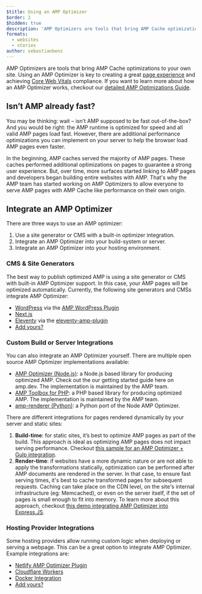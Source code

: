 ```yaml
---
$title: Using an AMP Optimizer
$order: 2
$hidden: true
description: 'AMP Optimizers are tools that bring AMP Cache optimizations to your own site. Using an AMP Optimizer is key to creating a great page experience and achieving Core Web Vitals compliance. This guides explains how to best use an AMP Optimizer to optimizer your AMP pages.'
formats:
  - websites
  - stories
author: sebastianbenz
---
```


AMP Optimizers are tools that bring AMP Cache optimizations to your own site. Using an AMP Optimizer is key to creating a great [page experience](https://developers.google.com/search/docs/guides/page-experience) and achieving [Core Web Vitals](https://web.dev/vitals/) compliance. If you want to learn more about how an AMP Optimizer works, checkout our [detailed AMP Optimizations Guide](explainer.md).

## Isn’t AMP already fast?

You may be thinking: wait – isn’t AMP supposed to be fast out-of-the-box? And you would be right: the AMP runtime is optimized for speed and all valid AMP pages load fast. However, there are additional performance optimizations you can implement on your server to help the browser load AMP pages even faster.

In the beginning, AMP caches served the majority of AMP pages. These caches performed additional optimizations on pages to guarantee a strong user experience. But, over time, more surfaces started linking to AMP pages and developers began building entire websites with AMP. That's why the AMP team has started working on AMP Optimizers to allow everyone to serve AMP pages with AMP Cache like performance on their own origin.

## Integrate an AMP Optimizer

There are three ways to use an AMP optimizer:

1. Use a site generator or CMS with a built-in optimizer integration.
2. Integrate an AMP Optimizer into your build-system or server.
3. Integrate an AMP Optimizer into your hosting environment.

### CMS & Site Generators

The best way to publish optimized AMP is using a site generator or CMS with built-in AMP Optimizer support. In this case, your AMP pages will be optimized automatically. Currently, the following site generators and CMSs integrate AMP Optimizer:

- [WordPress](https://wordpress.org/) via the [AMP WordPress Plugin](https://wordpress.org/plugins/amp/)
- [Next.js](https://nextjs.org/docs/api-reference/next/amp)
- [Eleventy](https://www.11ty.dev/) via the [eleventy-amp-plugin](https://blog.amp.dev/2020/07/28/introducing-the-eleventy-amp-plugin/)
- [Add yours?](https://github.com/ampproject/amp.dev/issues/new?assignees=&labels=Category%3A+Content%2C+Status%3A+Pending+Triage&template=content.md&title=)

### Custom Build or Server Integrations

You can also integrate an AMP Optimizer yourself. There are multiple open source AMP Optimizer implementations available:

- [AMP Optimizer (Node.js)](node-amp-optimizer.md): a Node.js based library for producing optimized AMP. Check out the our getting started guide here on amp.dev.  The implementation is maintained by the AMP team.
- [AMP Toolbox for PHP](https://github.com/ampproject/amp-toolbox-php): a PHP based library for producing optimized AMP. The implementation is maintained by the AMP team.
- [amp-renderer (Python)](https://github.com/chasefinch/amp-renderer): a Python port of the Node AMP Optimizer.

There are different integrations for pages rendered dynamically by your server and static sites:

1. **Build-time**: for static sites, it’s best to optimize AMP pages as part of the build. This approach is ideal as optimizing AMP pages does not impact serving performance. Checkout [this sample for an AMP Optimizer + Gulp integration](https://github.com/ampproject/amp-toolbox/tree/main/packages/optimizer/demo/gulp).
2. **Render-time**: if websites have a more dynamic nature or are not able to apply the transformations statically, optimization can be performed after AMP documents are rendered in the server. In that case, to ensure fast serving times, it's best to cache transformed pages for subsequent requests. Caching can take place on the CDN level, on the site's internal infrastructure (eg: Memcached), or even on the server itself, if the set of pages is small enough to fit into memory. To learn more about this approach, checkout [this demo integrating AMP Optimizer into Express.JS](https://github.com/ampproject/amp-toolbox/tree/main/packages/optimizer/demo/express).

### Hosting Provider Integrations

Some hosting providers allow running custom logic when deploying or serving a webpage. This can be a great option to integrate AMP Optimizer. Example integrations are:

- [Netlify AMP Optimizer Plugin](https://github.com/martinbean/netlify-plugin-amp-server-side-rendering#amp-server-side-rendering-netlify-plugin)
- [Cloudflare Workers]((https://github.com/ampproject/cloudflare-amp-optimizer))
- [Docker Integration](https://github.com/ampproject/amp-toolbox/tree/main/packages/optimizer-docker)
- [Add yours?](https://github.com/ampproject/amp.dev/issues/new?assignees=&labels=Category%3A+Content%2C+Status%3A+Pending+Triage&template=content.md&title=)
